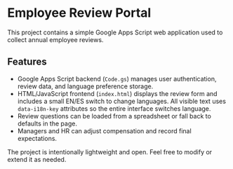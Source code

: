 # Employee Review Portal

This project contains a simple Google Apps Script web application used to collect annual employee reviews.

## Features
- Google Apps Script backend (`Code.gs`) manages user authentication, review data, and language preference storage.
- HTML/JavaScript frontend (`index.html`) displays the review form and includes a small EN/ES switch to change languages. All visible text uses `data-i18n-key` attributes so the entire interface switches language.
- Review questions can be loaded from a spreadsheet or fall back to defaults in the page.
- Managers and HR can adjust compensation and record final expectations.

The project is intentionally lightweight and open. Feel free to modify or extend it as needed.
